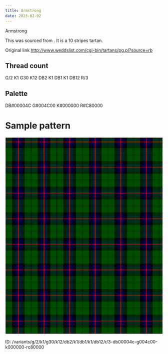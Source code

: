 ```yaml
---
title: Armstrong
date: 2023-02-02
---
```

Armstrong

This was sourced from <no value>.  It is a 10 stripes tartan.

Original link http://www.weddslist.com/cgi-bin/tartans/pg.pl?source=rb

## Thread count
G/2 K1 G30 K12 DB2 K1 DB1 K1 DB12 R/3

## Palette
DB#00004C G#004C00 K#000000 R#C80000

# Sample pattern

![Tartan detail](tartan.png "G/2 K1 G30 K12 DB2 K1 DB1 K1 DB12 R/3 tartan")

ID: /variants/g/2/k1/g30/k12/db2/k1/db1/k1/db12/r/3-db00004c-g004c00-k000000-rc80000